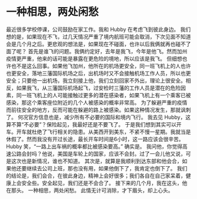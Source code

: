 # 一种相思，两处闲愁


最近很多学校停课，公司鼓励在家工作。我和 Hubby 在考虑飞到彼此身边。
我们想的是，如果现在不飞，过几天情况严重了境内航班可能会取消，下次见面不知道会是几个月之后。更悲观的想法是，如果现在不碰面，也许以后我俩就再也碰不了面了呢？
首先是谁飞的问题。我俩约定好，去年是我飞，今年是他飞。然而加州疫情更严重，他来的话可能是暴露在更危险的境地，所以应该是我飞。
但细想也许也不是这么回事。如果他飞加州，他所在的机场更安全，同一班飞机上的人也许也更安全，落地三藩国际机场之后，出机场时又不会接触机场工作人员，所以也更安全；只要他一出机场，我立刻接上他，我们立刻回家不外出，理论上很安全。相反，如果我飞，从三藩国际机场起飞，过安检时三藩的工作人员是潜在的危险因素，同一班飞机上的人可能接触过更多的潜在感染者，如果飞机上有一个乘客已被感染，那这个乘客座位附近的几个人被感染的概率非常高。
为了躲避严重的疫情而前往安全的地方，反而可能在躲避的路上被感染。如果这种情况发生，那就讽刺了。
何况官方信息也是，减少所有不必要的国际和境内飞行。
我去见 Hubby，这算不算“不必要”？保险起见，我最好还是不要飞了。
于是我们想到其实可以开车。开车就杜绝了飞行相关的隐患。从美西开到美东，不紧不慢一星期。我就当是休假了。然而我没有开过长途，最长开车时间是6小时，这一路应该会很辛苦。Hubby 笑，“一路上出车祸的概率都比被感染要高。” 确实是。
我问他，你觉得高速公路会封吗？他说，美国是车轮上的国家，应该不会封。过了一会儿他又说，可是这次也是新情况，谁也不知道。
其次是，就算是我顺利到达东部和他会合，如果他还要继续去公司上班，那也没有用，如果他倒下了，我肯定也倒下了。
我们的结论是，我们会合，在彼此身边，精神上会好很多；我们各自在自己家呆着，健康上会安全些。安全起见，我们还是不会合了。
接下来的几个月，我在这头，他在那头。 一种相思，两处闲愁。
此情无计可消除，才下眉头，却上心头。

